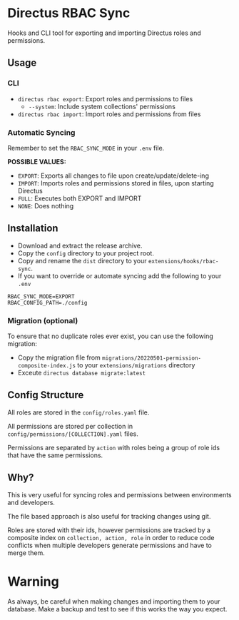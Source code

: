 # Directus RBAC Sync
Hooks and CLI tool for exporting and importing Directus roles and permissions.

## Usage

### CLI

 - `directus rbac export`: Export roles and permissions to files
   - `--system`: Include system collections' permissions
 - `directus rbac import`: Import roles and permissions from files

### Automatic Syncing

Remember to set the `RBAC_SYNC_MODE`  in your `.env` file.

**POSSIBLE VALUES:**
 - `EXPORT`: Exports all changes to file upon create/update/delete-ing
 - `IMPORT`: Imports roles and permissions stored in files, upon starting Directus
 - `FULL`: Executes both EXPORT and IMPORT
 - `NONE`: Does nothing


## Installation

- Download and extract the release archive.
- Copy the `config` directory to your project root.
- Copy and rename the `dist` directory to your `extensions/hooks/rbac-sync`.
- If you want to override or automate syncing add the following to your `.env`
```
RBAC_SYNC_MODE=EXPORT
RBAC_CONFIG_PATH=./config
```

### Migration (optional)

To ensure that no duplicate roles ever exist, you can use the following migration:
- Copy the migration file from `migrations/20220501-permission-composite-index.js` to your `extensions/migrations` directory
- Exceute `directus database migrate:latest`


## Config Structure

All roles are stored in the `config/roles.yaml` file.

All permissions are stored per collection in `config/permissions/[COLLECTION].yaml` files.

Permissions are separated by `action` with roles being a group of role ids that have the same permissions.

## Why?

This is very useful for syncing roles and permissions between environments and developers.

The file based approach is also useful for tracking changes using git.

Roles are stored with their ids, however permissions are tracked by a composite index on `collection, action, role` in order to reduce code conflicts when multiple developers generate permissions and have to merge them.


# Warning

As always, be careful when making changes and importing them to your database. Make a backup and test to see if this works the way you expect.
